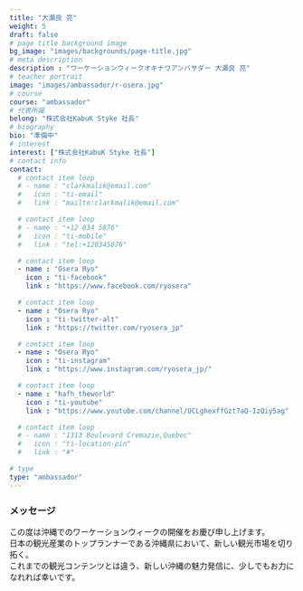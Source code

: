 ```yaml
---
title: "大瀬良 亮"
weight: 5
draft: false
# page title background image
bg_image: "images/backgrounds/page-title.jpg"
# meta description
description : "ワーケーションウィークオキナワアンバサダー 大瀬良 亮"
# teacher portrait
image: "images/ambassador/r-osera.jpg"
# course
course: "ambassador"
# 代表所属
belong: "株式会社KabuK Styke 社長"
# biography
bio: "準備中"
# interest
interest: ["株式会社KabuK Styke 社長"]
# contact info
contact:
  # contact item loop
  # - name : "clarkmalik@email.com"
  #   icon : "ti-email"
  #   link : "mailto:clarkmalik@email.com"

  # contact item loop
  # - name : "+12 034 5876"
  #   icon : "ti-mobile"
  #   link : "tel:+120345876"

  # contact item loop
  - name : "Osera Ryo"
    icon : "ti-facebook"
    link : "https://www.facebook.com/ryosera"

  # contact item loop
  - name : "Osera Ryo"
    icon : "ti-twitter-alt"
    link : "https://twitter.com/ryosera_jp"

  # contact item loop
  - name : "Osera Ryo"
    icon : "ti-instagram"
    link : "https://www.instagram.com/ryosera_jp/"

  # contact item loop
  - name : "hafh_theworld"
    icon : "ti-youtube"
    link : "https://www.youtube.com/channel/UCLghexffGzt7aQ-IzQiy5ag"

  # contact item loop
  # - name : "1313 Boulevard Cremazie,Quebec"
  #   icon : "ti-location-pin"
  #   link : "#"

# type
type: "ambassador"
---
```


### メッセージ

この度は沖縄でのワーケーションウィークの開催をお慶び申し上げます。  
日本の観光産業のトップランナーである沖縄県において、新しい観光市場を切り拓く。  
これまでの観光コンテンツとは違う、新しい沖縄の魅力発信に、少しでもお力になれれば幸いです。